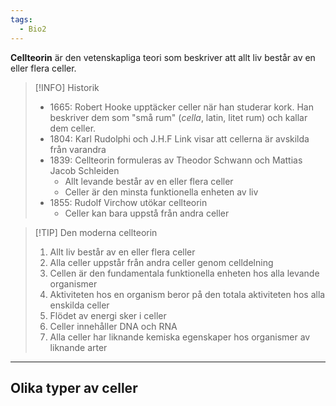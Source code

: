 ```yaml
---
tags:
  - Bio2
---
```

**Cellteorin** är den vetenskapliga teori som beskriver att allt liv består av en eller flera celler.

>[!INFO] Historik
>- 1665: Robert Hooke upptäcker celler när han studerar kork. Han beskriver dem som "små rum" (*cella*, latin, litet rum) och kallar dem celler.
>- 1804: Karl Rudolphi och J.H.F Link visar att cellerna är avskilda från varandra
>- 1839: Cellteorin formuleras av Theodor Schwann och Mattias Jacob Schleiden
>	- Allt levande består av en eller flera celler
>	- Celler är den minsta funktionella enheten av liv
>- 1855: Rudolf Virchow utökar cellteorin
>	- Celler kan bara uppstå från andra celler

>[!TIP] Den moderna cellteorin
>1. Allt liv består av en eller flera celler
>2. Alla celler uppstår från andra celler genom celldelning
>3. Cellen är den fundamentala funktionella enheten hos alla levande organismer
>4. Aktiviteten hos en organism beror på den totala aktiviteten hos alla enskilda celler
>5. Flödet av energi sker i celler
>6. Celler innehåller DNA och RNA
>7. Alla celler har liknande kemiska egenskaper hos organismer av liknande arter

---

## Olika typer av celler

